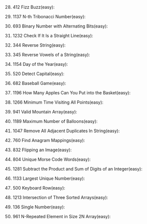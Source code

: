 28. 412 Fizz Buzz(easy):    
  
29. 1137 N-th Tribonacci Number(easy):
  
30. 693 Binary Number with Alternating Bits(easy):
  
31. 1232 Check If It Is a Straight Line(easy):
  
32. 344 Reverse String(easy):
  
33. 345 Reverse Vowels of a String(easy):
  
34. 1154 Day of the Year(easy):
  
35. 520 Detect Capital(easy):  
    
36. 682 Baseball Game(easy):
  
37. 1196 How Many Apples Can You Put into the Basket(easy):
  
38. 1266 Minimum Time Visiting All Points(easy):
  
39. 941 Valid Mountain Array(easy):
  
40. 1189 Maximum Number of Balloons(easy):
  
41. 1047 Remove All Adjacent Duplicates In String(easy):
  
42. 760 Find Anagram Mappings(easy):
  
43. 832 Flipping an Image(easy):
  
44. 804 Unique Morse Code Words(easy):
  
45. 1281 Subtract the Product and Sum of Digits of an Integer(easy):
  
46. 1133 Largest Unique Number(easy):
  
47. 500 Keyboard Row(easy):
  
48. 1213 Intersection of Three Sorted Arrays(easy):
  
49. 136 Single Number(easy):
  
50. 961 N-Repeated Element in Size 2N Array(easy):
